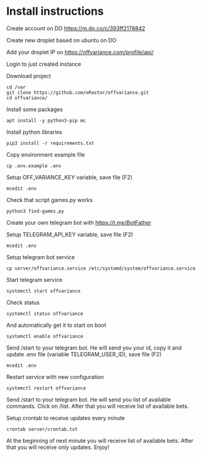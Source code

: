 # Install instructions

Create account on DO https://m.do.co/c/393ff2178842

Create new droplet based on ubuntu on DO

Add your droplet IP on https://offvariance.com/profile/api/

Login to just created instance

Download project
```
cd /var
git clone https://github.com/oRastor/offvariance.git
cd offvariance/ 
```

Install some packages
```
apt install -y python3-pip mc
```

Install python libraries
```
pip3 install -r requirements.txt
```

Copy environment example file 
```
cp .env.example .env
```

Setup OFF_VARIANCE_KEY variable, save file (F2)
```
mcedit .env
```

Check that script games.py works 

```
python3 find-games.py
```

Create your own telegram bot with https://t.me/BotFather

Setup TELEGRAM_API_KEY variable, save file (F2)
```
mcedit .env
```

Setup telegram bot service
```
cp server/offvariance.service /etc/systemd/system/offvariance.service
```

Start telegram service
```
systemctl start offvariance
```

Check status
```
systemctl status offvariance
```

And automatically get it to start on boot
```
systemctl enable offvariance
```

Send /start to your telegram bot. He will send you your id, copy it and update .env file (variable TELEGRAM_USER_ID), save file (F2)
```
mcedit .env
```

Restart service with new configuration
```
systemctl restart offvariance
```

Send /start to your telegram bot. He will send you list of available commands. Click on /list. After that you will receive list of available bets.

Setup crontab to receive updates every minute
```
crontab server/crontab.txt
```

At the beginning of next minute you will receive list of available bets. After that you will receive only updates. Enjoy!